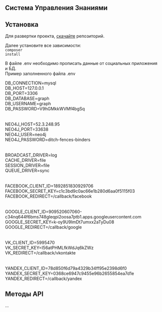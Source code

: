 ## Система Управления Знаниями

## Установка

Для развертки проекта, <a href="https://github.com/Warchiefs/graph.warchiefs.pro/archive/master.zip">скачайте</a> репозиторий.

Далее установите все зависимости:<br>
<code>composer install</code>

В файле .env необходимо прописать данные от социальных приложения и БД.<br>
Пример заполненного файла .env<br>
<p>
DB_CONNECTION=mysql<br>
DB_HOST=127.0.0.1<br>
DB_PORT=3306<br>
DB_DATABASE=graph<br>
DB_USERNAME=graph<br>
DB_PASSWORD=V9hGMkkWVMf4bgSq<br>
<br><br>
NEO4J_HOST=52.3.248.95<br>
NEO4J_PORT=33638<br>
NEO4J_USER=neo4j<br>
NEO4J_PASSWORD=ditch-fences-binders<br>
<br><br>
BROADCAST_DRIVER=log<br>
CACHE_DRIVER=file<br>
SESSION_DRIVER=file<br>
QUEUE_DRIVER=sync<br>
<br><br>
FACEBOOK_CLIENT_ID=1892851830929706<br>
FACEBOOK_SECRET_KEY=c1c3bd9c0ac66e1b280d6aa0f5115f03<br>
FACEBOOK_REDIRECT=/callback/facebook<br>
<br><br>
GOOGLE_CLIENT_ID=909520607060-c34nq644f6bms748gleqpi2oosa7ptb1.apps.googleusercontent.com<br>
GOOGLE_SECRET_KEY=k-oy9U9ImDt7umxx2aTyDu08<br>
GOOGLE_REDIRECT=/callback/google<br>
<br><br>
VK_CLIENT_ID=5995470<br>
VK_SECRET_KEY=I56atPHMLfkWdJq6kZWz<br>
VK_REDIRECT=/callback/vkontakte<br>
<br><br>
YANDEX_CLIENT_ID=78d850f6d79a4329b34ff95e2398d6f0<br>
YANDEX_SECRET_KEY=0368ce6947c9455e96b2655854ea7d1e<br>
YANDEX_REDIRECT=/callback/yandex<br>
</p>


## Методы API

...
